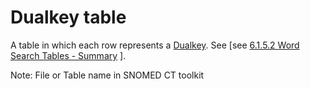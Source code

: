 # Dualkey table

A table in which each row represents a [Dualkey](https://confluence.ihtsdotools.org/display/DOCGLOSS/Dualkey). See \[see [6.1.5.2 Word Search Tables - Summary](../../../../../pages/createpage.action) ].

Note: File or Table name in SNOMED CT toolkit
